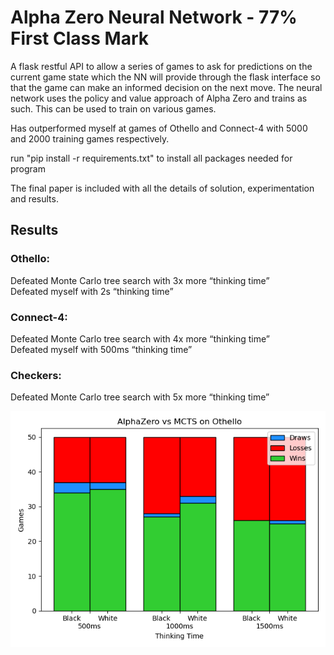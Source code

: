 # Alpha Zero Neural Network - 77% First Class Mark
A flask restful API to allow a series of games to ask for predictions on the current game state which the NN will provide through the flask interface so that the game can make an informed decision on the next move. The neural network uses the policy and value approach of Alpha Zero and trains as such. This can be used to train on various games.

Has outperformed myself at games of Othello and Connect-4 with 5000 and 2000 training games respectively.

run "pip install -r requirements.txt" to install all packages needed for program

The final paper is included with all the details of solution, experimentation and results.

## Results
### Othello:
Defeated Monte Carlo tree search with 3x more “thinking time” <br />
Defeated myself with 2s “thinking time”<br />

### Connect-4:
Defeated Monte Carlo tree search with 4x more “thinking time”<br />
Defeated myself with 500ms “thinking time”<br />

### Checkers:
Defeated Monte Carlo tree search with 5x more “thinking time”<br />


![AlphaZero (500ms) vs MCTS Results"](EvalOthello.png?raw=true "AlphaZero (500ms) vs MCTS")


